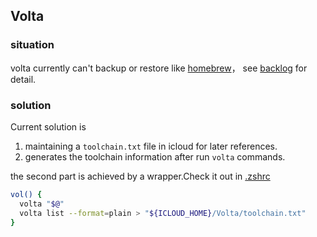 ## Volta

### situation

volta currently can't backup or restore like [homebrew](../../Backup.md#homebrew)， see [backlog](https://github.com/volta-cli/volta/projects/7#card-39881731) for detail.

### solution

Current solution is

1. maintaining a `toolchain.txt` file in icloud for later references.
2. generates the toolchain information after run `volta` commands.

the second part is achieved by a wrapper.Check it out in [.zshrc](../../terminal/shell/.zshrc)

```bash
vol() {
  volta "$@"
  volta list --format=plain > "${ICLOUD_HOME}/Volta/toolchain.txt"
}
```
